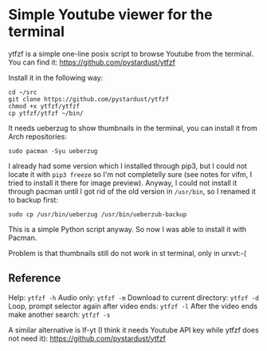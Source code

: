 # Simple Youtube viewer for the terminal

ytfzf is a simple one-line posix script to browse Youtube from the terminal. You can find it:
<https://github.com/pystardust/ytfzf>

Install it in the following way:
```
cd ~/src
git clone https://github.com/pystardust/ytfzf
chmod +x ytfzf/ytfzf
cp ytfzf/ytfzf ~/bin/
```

It needs ueberzug to show thumbnails in the terminal, you can install it from Arch repositories:
```
sudo pacman -Syu ueberzug
```

I already had some version which I installed through pip3, but I could not locate it with `pip3 freeze` so I'm not completelly sure (see notes for vifm, I tried to install it there for image preview). Anyway, I could not install it through pacman until I got rid of the old version in `/usr/bin`, so I renamed it to backup first:
```
sudo cp /usr/bin/ueberzug /usr/bin/ueberzub-backup
```

This is a simple Python script anyway. So now I was able to install it with Pacman.

Problem is that thumbnails still do not work in st terminal, only in urxvt:-(

## Reference

Help: `ytfzf -h`
Audio only: `ytfzf -m`
Download to current directory: `ytfzf -d`
Loop, prompt selector again after video ends: `ytfzf -l`
After the video ends make another search: `ytfzf -s`

A similar alternative is lf-yt (I think it needs Youtube API key while ytfzf does not need it):
<https://github.com/pystardust/ytfzf>

